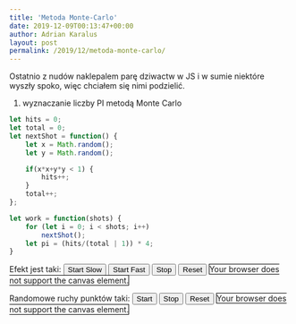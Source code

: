 ```yaml
---
title: 'Metoda Monte-Carlo'
date: 2019-12-09T00:13:47+00:00
author: Adrian Karalus
layout: post
permalink: /2019/12/metoda-monte-carlo/
---
```

Ostatnio z nudów naklepalem parę dziwactw w JS i w sumie niektóre wyszły spoko, więc chciałem się nimi podzielić.

1. wyznaczanie liczby PI metodą Monte Carlo

```js
let hits = 0;
let total = 0;
let nextShot = function() {
    let x = Math.random();
    let y = Math.random();

    if(x*x+y*y < 1) {
        hits++;
    }
    total++;
};

let work = function(shots) {
    for (let i = 0; i < shots; i++)
        nextShot();
    let pi = (hits/(total | 1)) * 4;
}
```

Efekt jest taki:
<button onclick="monteCarlo.start(1)">Start Slow</button>
<button onclick="monteCarlo.start(1000)">Start Fast</button>
<button onclick="monteCarlo.stop()">Stop</button>
<button onclick="monteCarlo.reset()">Reset</button>
<canvas id="montecarloCanvas" width="600" height="600"
style="border:1px solid #000000;">
Your browser does not support the canvas element.
</canvas>

Randomowe ruchy punktów taki:
<button onclick="randomMovements.start(500, 1)">Start</button>
<button onclick="randomMovements.stop()">Stop</button>
<button onclick="randomMovements.reset()">Reset</button>
<canvas id="randomMovementsCanvas" width="600" height="600"
style="border:1px solid #000000;">
Your browser does not support the canvas element.
</canvas>

<script src="{{ "/assets/js/monte-carlo.js" | relative_url }}"></script>